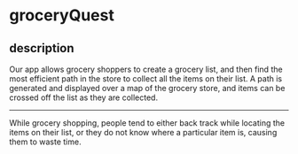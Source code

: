 # groceryQuest

## description

Our app allows grocery shoppers to create a grocery list,  and then find the most efficient path in the store to  collect all the items on their list. A path is generated and  displayed over a map of the grocery store, and items can be  crossed off the list as they are collected.

---

While grocery shopping, people tend to either back track while 
locating the items on their list, or they do not know where a 
particular item is, causing them to waste time.
